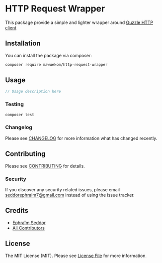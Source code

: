 # HTTP Request Wrapper

This package provide a simple and lighter wrapper around [Guzzle HTTP client](https://docs.guzzlephp.org/en/stable/index.html)

## Installation

You can install the package via composer:

```bash
composer require mawuekom/http-request-wrapper
```

## Usage

```php
// Usage description here
```

### Testing

```bash
composer test
```

### Changelog

Please see [CHANGELOG](CHANGELOG.md) for more information what has changed recently.

## Contributing

Please see [CONTRIBUTING](CONTRIBUTING.md) for details.

### Security

If you discover any security related issues, please email seddorephraim7@gmail.com instead of using the issue tracker.

## Credits

-   [Ephraïm Seddor](https://github.com/mawuekom)
-   [All Contributors](../../contributors)

## License

The MIT License (MIT). Please see [License File](LICENSE.md) for more information.

